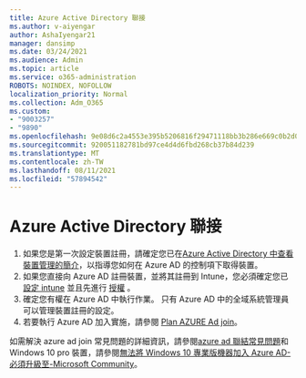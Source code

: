 ```yaml
---
title: Azure Active Directory 聯接
ms.author: v-aiyengar
author: AshaIyengar21
manager: dansimp
ms.date: 03/24/2021
ms.audience: Admin
ms.topic: article
ms.service: o365-administration
ROBOTS: NOINDEX, NOFOLLOW
localization_priority: Normal
ms.collection: Adm_O365
ms.custom:
- "9003257"
- "9890"
ms.openlocfilehash: 9e08d6c2a4553e395b5206816f29471118bb3b286e669c0b2d07a740e2a3c749
ms.sourcegitcommit: 920051182781bd97ce4d4d6fbd268cb37b84d239
ms.translationtype: MT
ms.contentlocale: zh-TW
ms.lasthandoff: 08/11/2021
ms.locfileid: "57894542"
---
```

# <a name="azure-active-directory-join"></a>Azure Active Directory 聯接

1. 如果您是第一次設定裝置註冊，請確定您已在[Azure Active Directory 中查看裝置管理的簡介](https://docs.microsoft.com/azure/active-directory/devices/overview)，以指導您如何在 Azure AD 的控制項下取得裝置。 
1. 如果您直接向 Azure AD 註冊裝置，並將其註冊到 Intune，您必須確定您已 [設定 intune](https://docs.microsoft.com/mem/intune/enrollment/device-enrollment) 並且先進行 [授權](https://docs.microsoft.com/mem/intune/fundamentals/licenses-assign) 。
1. 確定您有權在 Azure AD 中執行作業。 只有 Azure AD 中的全域系統管理員可以管理裝置註冊的設定。
1. 若要執行 Azure AD 加入實施，請參閱 [Plan AZURE Ad join](https://docs.microsoft.com/azure/active-directory/devices/azureadjoin-plan)。

如需解決 azure ad join 常見問題的詳細資訊，請參閱[azure ad 聯結常見問題](https://docs.microsoft.com/azure/active-directory/devices/faq)和 Windows 10 pro 裝置，請參閱[無法將 Windows 10 專業版機器加入 Azure AD-必須升級至-Microsoft Community](https://answers.microsoft.com/en-us/msoffice/forum/msoffice_install-mso_win10-mso_365hp/unable-to-join-windows-10-pro-machine-to-azure-ad/abb1ca7d-b317-45ec-a628-e1c10eae2900)。
